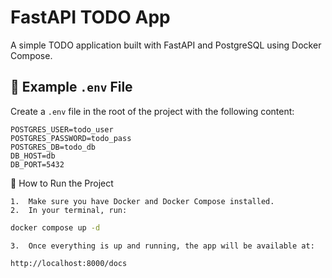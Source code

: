 # FastAPI TODO App

A simple TODO application built with FastAPI and PostgreSQL using Docker Compose.

## 🧾 Example `.env` File

Create a `.env` file in the root of the project with the following content:

```env
POSTGRES_USER=todo_user
POSTGRES_PASSWORD=todo_pass
POSTGRES_DB=todo_db
DB_HOST=db
DB_PORT=5432
```

🚀 How to Run the Project

	1.	Make sure you have Docker and Docker Compose installed.
	2.	In your terminal, run:

```bash
docker compose up -d
```  
	3.	Once everything is up and running, the app will be available at:
  
```url  
http://localhost:8000/docs
```
